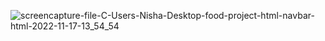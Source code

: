 ![screencapture-file-C-Users-Nisha-Desktop-food-project-html-navbar-html-2022-11-17-13_54_54](https://github.com/nishigandhagandhade/food-webpage-github.io/assets/114923297/126782a6-97bb-4af7-92fa-4d9495eb6479)
